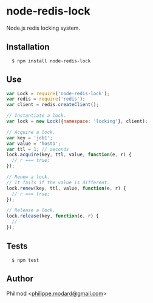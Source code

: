 # node-redis-lock

  Node.js redis locking system.

## Installation

      $ npm install node-redis-lock

## Use

```js
var Lock = require('node-redis-lock');
var redis = require('redis');
var client = redis.createClient();

// Instantiate a lock.
var lock = new Lock({namespace: 'locking'}, client);

// Acquire a lock.
var key = 'job1';
var value = 'host1';
var ttl = 1; // seconds
lock.acquire(key, ttl, value, function(e, r) {
  // r === true;
});

// Renew a lock.
// It fails if the value is different.
lock.renew(key, ttl, value, function(e, r) {
  // r === true;
});

// Release a lock.
lock.release(key, function(e, r) {
  // 
});
```

## Tests

      $ npm test

## Author

Philmod &lt;philippe.modard@gmail.com&gt;
